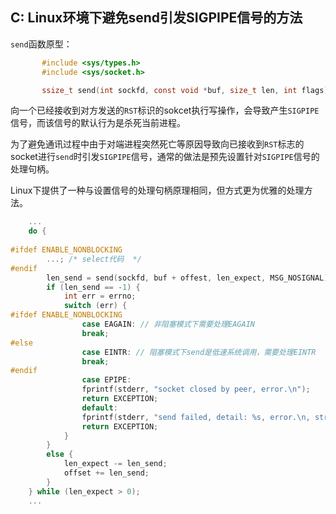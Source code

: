 ## C: Linux环境下避免send引发SIGPIPE信号的方法

`send`函数原型：

```c
       #include <sys/types.h>
       #include <sys/socket.h>

       ssize_t send(int sockfd, const void *buf, size_t len, int flags);
```

向一个已经接收到对方发送的`RST`标识的sokcet执行写操作，会导致产生`SIGPIPE`信号，而该信号的默认行为是杀死当前进程。

为了避免通讯过程中由于对端进程突然死亡等原因导致向已接收到`RST`标志的socket进行`send`时引发`SIGPIPE`信号，通常的做法是预先设置针对`SIGPIPE`信号的处理句柄。

Linux下提供了一种与设置信号的处理句柄原理相同，但方式更为优雅的处理方法。

```c
    ...
    do {
    
#ifdef ENABLE_NONBLOCKING
        ...; /* select代码  */
#endif
        len_send = send(sockfd, buf + offest, len_expect, MSG_NOSIGNAL);
        if (len_send == -1) {
            int err = errno;
            switch (err) {
#ifdef ENABLE_NONBLOCKING
                case EAGAIN: // 非阻塞模式下需要处理EAGAIN
                break;
#else
                case EINTR: // 阻塞模式下send是低速系统调用，需要处理EINTR
                break;
#endif
                case EPIPE:
                fprintf(stderr, "socket closed by peer, error.\n");
                return EXCEPTION;
                default:
                fprintf(stderr, "send failed, detail: %s, error.\n, strerror(err));
                return EXCEPTION;
            }
        }
        else {
            len_expect -= len_send;
            offset += len_send;
        }
    } while (len_expect > 0);
    ...
```